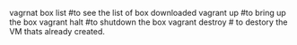 vagrnat box list #to see the list of box downloaded
vagrant up #to bring up the box
vagrant halt #to shutdown the box
vagrant destroy # to destory the VM thats already created.
